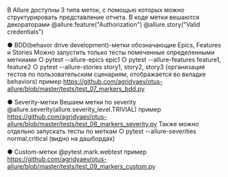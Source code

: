 В Allure доступны 3 типа меток, с помощью которых можно структурировать представление отчета. В коде метки вешаются декораторами 
@allure.feature("Authorization")
@allure.story("Valid credentials")

● BDD(behavor drive development)-метки обозначающие Epics, Features и Stories 
Можно запустить только тесты помеченные определенными меткиами
	○ pytest --allure-epics epic1 
	○ pytest --allure-features feature1, feature2 
	○ pytest --allure-stories story1, story2, story3 
	(организация тестов по пользовательским сценариям, отображается во вкладке behaviors)
	пример https://github.com/agridyaev/otus-allure/blob/master/tests/test_07_markers_bdd.py

● Severity-метки 
Вешаем метки по severity
@allure.severity(allure.severity_level.TRIVIAL)
пример https://github.com/agridyaev/otus-allure/blob/master/tests/test_08_markers_severity.py
Также можно отдельно запускать тесты по меткам
	○ pytest --allure-severities normal,critical 
(видно на дашбордах)


● Custom-метки
@pytest.mark.webtest
пример https://github.com/agridyaev/otus-allure/blob/master/tests/test_09_markers_custom.py

